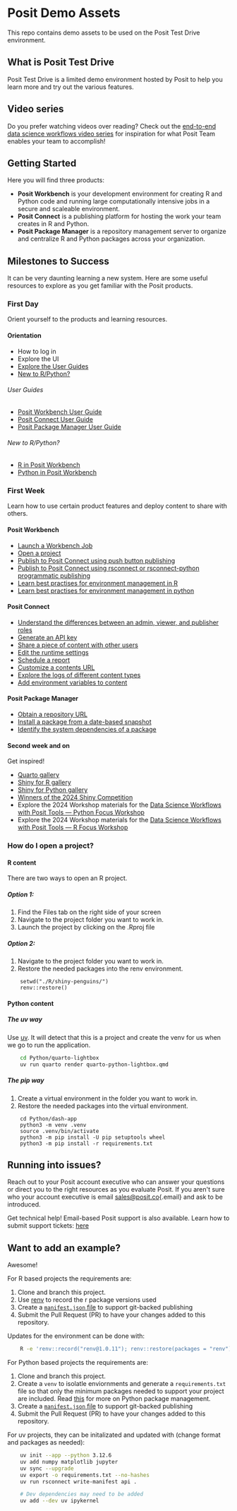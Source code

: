 # Posit Demo Assets

This repo contains demo assets to be used on the Posit Test Drive environment.

## What is Posit Test Drive

Posit Test Drive is a limited demo environment hosted by Posit to help you learn more and try out the various features.

## Video series

Do you prefer watching videos over reading? Check out the [end-to-end data science workflows video series](https://www.youtube.com/watch?v=L6lh2u5pFhc&list=PL9HYL-VRX0oRsUB5AgNMQuKuHPpNDLBVt&pp=iAQB) for inspiration for what Posit Team enables your team to accomplish!

## Getting Started

Here you will find three products:

- **Posit Workbench** is your development environment for creating R and Python code and running large computationally intensive jobs in a secure and scaleable environment.
- **Posit Connect** is a publishing platform for hosting the work your team creates in R and Python.
- **Posit Package Manager** is a repository management server to organize and centralize R and Python packages across your organization.

## Milestones to Success
It can be very daunting learning a new system. Here are some useful resources to explore as you get familiar with the Posit products. 

### First Day
Orient yourself to the products and learning resources.

#### Orientation

- How to log in
- Explore the UI 
- [Explore the User Guides](#user-guides)
- [New to R/Python?](#new-to-rpython)

###### User Guides

- [Posit Workbench User Guide](https://docs.posit.co/ide/server-pro/user/)
- [Posit Connect User Guide](https://docs.posit.co/connect/user/)
- [Posit Package Manager User Guide](https://docs.posit.co/rspm/user/)

###### New to R/Python?

- [R in Posit Workbench](https://docs.posit.co/ide/server-pro/user/posit-workbench/guide/r.html)
- [Python in Posit Workbench](https://docs.posit.co/ide/server-pro/user/posit-workbench/guide/python.html)

### First Week

Learn how to use certain product features and deploy content to share with others. 

#### Posit Workbench 

- [Launch a Workbench Job](https://docs.posit.co/ide/server-pro/user/rstudio-pro/guide/workbench-jobs.html)
- [Open a project](#how-do-i-open-a-project)
- [Publish to Posit Connect using push button publishing](https://docs.posit.co/connect/user/publishing/#publishing-general)
- [Publish to Posit Connect using rsconnect or rsconnect-python programmatic publishing](https://docs.posit.co/connect/user/publishing-cli/)
- [Learn best practises for environment management in R](https://docs.posit.co/ide/server-pro/user/posit-workbench/guide/r.html#renv)
- [Learn best practises for environment management in python](https://docs.posit.co/ide/server-pro/user/posit-workbench/guide/python.html#virtual-environments)
  
#### Posit Connect 

- [Understand the differences between an admin, viewer, and publisher roles](https://docs.posit.co/connect/admin/user-management/index.html#user-roles) 
- [Generate an API key](https://docs.posit.co/connect/user/api-keys/)
- [Share a piece of content with other users](https://docs.posit.co/connect/cookbook/sharing/)
- [Edit the runtime settings](https://docs.posit.co/connect/user/content-settings/index.html#content-runtime) 
- [Schedule a report](https://docs.posit.co/connect/user/content-settings/#content-schedule)
- [Customize a contents URL](https://docs.posit.co/connect/user/content-settings/#custom-url)
- [Explore the logs of different content types](https://docs.posit.co/connect/user/content-settings/#content-logs) 
- [Add environment variables to content](https://docs.posit.co/connect/user/content-settings/#content-vars) 

#### Posit Package Manager 

- [Obtain a repository URL](https://docs.posit.co/rspm/user/get-repo-url/#get-repo-url)
- [Install a package from a date-based snapshot](https://docs.posit.co/rspm/user/get-repo-url/#ui-frozen-urls)
- [Identify the system dependencies of a package](https://docs.posit.co/rspm/admin/appendix/system-dependency-detection/#system-dependency-detection)

#### Second week and on

Get inspired!

- [Quarto gallery](https://quarto.org/docs/gallery/)
- [Shiny for R gallery](https://shiny.posit.co/r/gallery/)
- [Shiny for Python gallery](https://shiny.posit.co/py/gallery/)
- [Winners of the 2024 Shiny Competition](https://posit.co/blog/winners-of-the-2024-shiny-contest/)
- Explore the 2024 Workshop materials for the [Data Science Workflows with Posit Tools — Python Focus Workshop](https://github.com/posit-conf-2024/ds-workflows-python)
- Explore the 2024 Workshop materials for the [Data Science Workflows with Posit Tools — R Focus Workshop](https://github.com/posit-conf-2024/ds-workflows-r)


### How do I open a project?
#### R content

There are two ways to open an R project. 

##### Option 1:

1. Find the Files tab on the right side of your screen 
2. Navigate to the project folder you want to work in.
3. Launch the project by clicking on the .Rproj file

##### Option 2: 
1. Navigate to the project folder you want to work in.
2. Restore the needed packages into the renv environment.
````
    setwd("./R/shiny-penguins/")
    renv::restore()
````

#### Python content

##### The uv way

Use [uv](https://github.com/astral-sh/uv). It will detect that this is a project and create the venv for us when we go to run the application. 

```bash
    cd Python/quarto-lightbox
    uv run quarto render quarto-python-lightbox.qmd
```

##### The pip way

1. Create a virtual environment in the folder you want to work in.
2. Restore the needed packages into the virtual environment.
````
    cd Python/dash-app
    python3 -m venv .venv
    source .venv/bin/activate
    python3 -m pip install -U pip setuptools wheel
    python3 -m pip install -r requirements.txt
````

## Running into issues?

Reach out to your Posit account executive who can answer your questions or direct you to the right resources as you evaluate Posit. If you aren't sure who your account executive is email [sales@posit.co](mailto:sales@posit.co){.email} and ask to be introduced.

Get technical help! Email-based Posit support is also available. Learn how to submit support tickets: [here](https://support.posit.co/hc/en-us/articles/360004788294-How-do-I-submit-a-Support-ticket-#)

## Want to add an example?

Awesome!

For R based projects the requirements are:

1. Clone and branch this project.
2. Use [renv](https://rstudio.github.io/renv/articles/renv.html) to record the r package versions used
3. Create a [`manifest.json` file](https://docs.posit.co/connect/user/git-backed/#creating-a-manifest-file-from-r) to support git-backed publishing
4. Submit the Pull Request (PR) to have your changes added to this repository.

Updates for the environment can be done with: 
```bash
    R -e 'renv::record("renv@1.0.11"); renv::restore(packages = "renv"); renv::install(); renv::snapshot(); rsconnect::writeManifest()'
```

For Python based projects the requirements are:

1. Clone and branch this project.
2. Create a `venv` to isolatle enviornments and generate a `requirements.txt` file so that only the minimum packages needed to support your project are included. Read [this](https://docs.posit.co/connect/admin/python/package-management/index.html) for more on Python package management.
3. Create a [`manifest.json` file](https://docs.posit.co/connect/user/publishing-cli-notebook/index.html#creating-a-manifest-for-future-deployment) to support git-backed publishing
4. Submit the Pull Request (PR) to have your changes added to this repository.

For uv projects, they can be initalizated and updated with (change format and packages as needed): 
```bash
    uv init --app --python 3.12.6
    uv add numpy matplotlib jupyter
    uv sync --upgrade
    uv export -o requirements.txt --no-hashes
    uv run rsconnect write-manifest api .

    # Dev dependencies may need to be added 
    uv add --dev uv ipykernel
```
